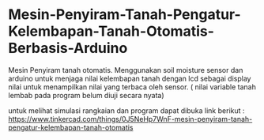 # Mesin-Penyiram-Tanah-Pengatur-Kelembapan-Tanah-Otomatis-Berbasis-Arduino
Mesin Penyiram tanah otomatis. Menggunakan soil moisture sensor dan arduino untuk menjaga nilai kelembapan tanah dengan lcd sebagai display nilai untuk menampilkan nilai yang terbaca oleh sensor. ( nilai variable tanah lembab pada program belum diuji secara nyata)


untuk melihat simulasi rangkaian dan program dapat dibuka link berikut :
https://www.tinkercad.com/things/0J5NeHp7WnF-mesin-penyiram-tanah-pengatur-kelembapan-tanah-otomatis